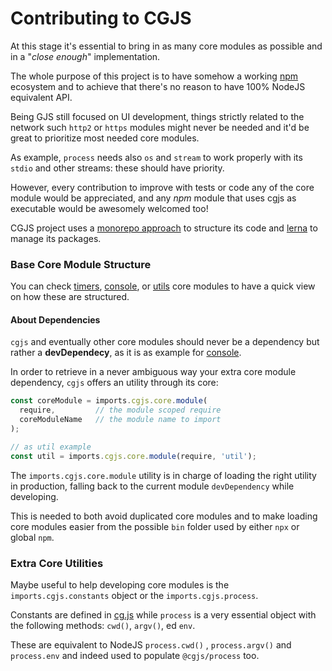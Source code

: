 # Contributing to CGJS

At this stage it's essential to bring in as many core modules as possible and in a "_close enough_" implementation.

The whole purpose of this project is to have somehow a working [npm](https://www.npmjs.com) ecosystem
and to achieve that there's no reason to have 100% NodeJS equivalent API.

Being GJS still focused on UI development, things strictly related to the network such `http2` or `https` modules might never be needed and it'd be great to prioritize most needed core modules.

As example, `process` needs also `os` and `stream` to work properly with its `stdio` and other streams: these should have priority.

However, every contribution to improve with tests or code any of the core module would be appreciated, and any _npm_ module that uses cgjs as executable would be awesomely welcomed too!

CGJS project uses a [monorepo approach](https://github.com/babel/babel/blob/master/doc/design/monorepo.md) to structure its code and [lerna](https://github.com/lerna/lerna) to manage its packages.

### Base Core Module Structure

You can check [timers](https://github.com/cgjs/cgjs/tree/master/packages/timers), [console](https://github.com/cgjs/cgjs/tree/master/packages/console), or [utils](https://github.com/cgjs/cgjs/tree/master/packages/utils) core modules to have a quick view on how these are structured.

#### About Dependencies
 `cgjs` and eventually other core modules should never be a dependency but rather a **devDependecy**, as it is as example for [console](https://github.com/cgjs/cgjs/blob/master/packages/console/package.json#L25).

 In order to retrieve in a never ambiguous way your extra core module dependency, `cgjs` offers an utility through its core:

 ```js
 const coreModule = imports.cgjs.core.module(
   require,         // the module scoped require
   coreModuleName   // the module name to import
);

// as util example
const util = imports.cgjs.core.module(require, 'util');
```

The `imports.cgjs.core.module` utility is in charge of loading the right utility in production, falling back to the current module `devDependency` while developing.

This is needed to both avoid duplicated core modules and to make loading core modules easier from the possible `bin` folder used by either `npx` or global `npm`.

### Extra Core Utilities

Maybe useful to help developing core modules is the `imports.cgjs.constants` object or the `imports.cgjs.process`.

Constants are defined in [cg.js](https://github.com/cgjs/cgjs/blob/master/packages/cgjs/cg.js#L34) while `process` is a very essential
object with the following methods: `cwd()`, `argv()`, ed `env`.

These are equivalent to NodeJS `process.cwd()` , `process.argv()` and `process.env` and indeed used to populate `@cgjs/process` too.